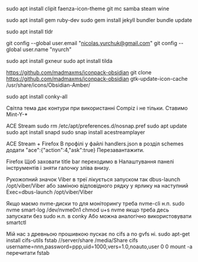 

sudo apt install clipit faenza-icon-theme git mc samba steam wine

sudo apt install gem ruby-dev
sudo gem install jekyll bundler
bundle update

sudo apt install tldr

git config --global user.email "nicolas.yurchuk@gmail.com"
git config --global user.name "nyurch"

sudo apt install gxneur
sudo apt install tilda

https://github.com/madmaxms/iconpack-obsidian
git clone https://github.com/madmaxms/iconpack-obsidian
gtk-update-icon-cache /usr/share/icons/Obsidian-Amber/

sudo apt install conky-all

Світла тема дає контури при використанні Compiz і не тільки. Ставимо Mint-Y-*

ACE Stream
sudo rm /etc/apt/preferences.d/nosnap.pref
sudo apt update
sudo apt install snapd
sudo snap install acestreamplayer

ACE Stream + Firefox
В профілі у файлі handlers.json в розділ schemes додати
"ace":{"action":4,"ask":true}
Перезавантажити.

Firefox
Щоб заховати title bar переходимо в Налаштування панелі інструментів і зняти галочку зліва внизу.

Рукожопний значок Viber в треї лікується запуском так dbus-launch /opt/viber/Viber або заміною відповідного рядку у ярлику на наступний
Exec=dbus-launch /opt/viber/Viber

Якщо маємо nvme-диски то для моніторингу треба nvme-cli
н.п. sudo nvme smart-log /dev/nvme0n1
chmod u+s nvme якщо треба десь запускати без sudo н.п. в conky
Або можна аналогічно використовувати smartctl

Мій нас з древньою прошивкою пускає по cifs а по gvfs ні.
sudo apt-get install cifs-utils
fstab
//server/share /media/Share cifs username=nnn,password=ppp,uid=1000,vers=1.0,noauto,user 0 0
mount -a перечитати fstab


